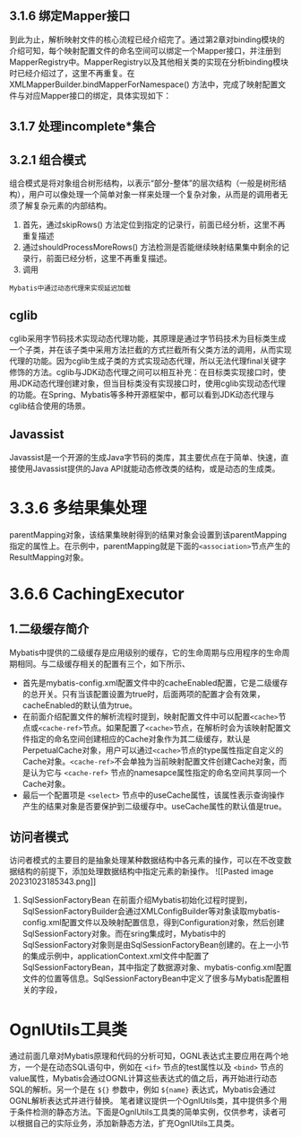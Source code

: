 ## 3.1.6 绑定Mapper接口
到此为止，解析映射文件的核心流程已经介绍完了。通过第2章对binding模块的介绍可知，每个映射配置文件的命名空间可以绑定一个Mapper接口，并注册到MapperRegistry中。MapperRegistry以及其他相关类的实现在分析binding模块时已经介绍过了，这里不再重复。在XMLMapperBuilder.bindMapperForNamespace() 方法中，完成了映射配置文件与对应Mapper接口的绑定，具体实现如下：

## 3.1.7 处理incomplete*集合


## 3.2.1 组合模式
组合模式是将对象组合树形结构，以表示“部分-整体”的层次结构（一般是树形结构），用户可以像处理一个简单对象一样来处理一个复杂对象，从而是的调用者无须了解复杂元素的内部结构。

1. 首先，通过skipRows() 方法定位到指定的记录行，前面已经分析，这里不再重复描述
2. 通过shouldProcessMoreRows() 方法检测是否能继续映射结果集中剩余的记录行，前面已经分析，这里不再重复描述。
3. 调用

```ad-note
Mybatis中通过动态代理来实现延迟加载
```
## cglib
cglib采用字节码技术实现动态代理功能，其原理是通过字节码技术为目标类生成一个子类，并在该子类中采用方法拦截的方式拦截所有父类方法的调用，从而实现代理的功能。因为cglib生成子类的方式实现动态代理，所以无法代理final关键字修饰的方法。cglib与JDK动态代理之间可以相互补充：在目标类实现接口时，使用JDK动态代理创建对象，但当目标类没有实现接口时，使用cglib实现动态代理的功能。在Spring、Mybatis等多种开源框架中，都可以看到JDK动态代理与cglib结合使用的场景。
## Javassist
Javassist是一个开源的生成Java字节码的类库，其主要优点在于简单、快速，直接使用Javassist提供的Java API就能动态修改类的结构，或是动态的生成类。

# 3.3.6 多结果集处理
parentMapping对象，该结果集映射得到的结果对象会设置到该parentMapping指定的属性上。在示例中，parentMapping就是下面的`<association>`节点产生的ResultMapping对象。

# 3.6.6 CachingExecutor
## 1.二级缓存简介
Mybatis中提供的二级缓存是应用级别的缓存，它的生命周期与应用程序的生命周期相同。与二级缓存相关的配置有三个，如下所示、
- 首先是mybatis-config.xml配置文件中的cacheEnabled配置，它是二级缓存的总开关。只有当该配置设置为true时，后面两项的配置才会有效果，cacheEnabled的默认值为true。
- 在前面介绍配置文件的解析流程时提到，映射配置文件中可以配置`<cache>`节点或`<cache-ref>`节点。如果配置了`<cache>`节点，在解析时会为该映射配置文件指定的命名空间创建相应的Cache对象作为其二级缓存，默认是PerpetualCache对象，用户可以通过`<cache>`节点的type属性指定自定义的Cache对象。`<cache-ref>`不会单独为当前映射配置文件创建Cache对象，而是认为它与 `<cache-ref>` 节点的namesapce属性指定的命名空间共享同一个Cache对象。
- 最后一个配置项是 `<select>` 节点中的useCache属性，该属性表示查询操作产生的结果对象是否要保护到二级缓存中。useCache属性的默认值是true。

## 访问者模式
访问者模式的主要目的是抽象处理某种数据结构中各元素的操作，可以在不改变数据结构的前提下，添加处理数据结构中指定元素的新操作。
![[Pasted image 20231023185343.png]]

1. SqlSessionFactoryBean
在前面介绍Mybatis初始化过程时提到，SqlSessionFactoryBuilder会通过XMLConfigBuilder等对象读取mybatis-config.xml配置文件以及映射配置信息，得到Configuration对象，然后创建SqlSessionFactory对象。而在sring集成时，Mybatis中的SqlSessionFactory对象则是由SqlSessionFactoryBean创建的。在上一小节的集成示例中，applicationContext.xml文件中配置了SqlSessionFactoryBean，其中指定了数据源对象、mybatis-config.xml配置文件的位置等信息。SqlSessionFactoryBean中定义了很多与Mybatis配置相关的字段，

# OgnlUtils工具类
通过前面几章对Mybatis原理和代码的分析可知，OGNL表达式主要应用在两个地方，一个是在动态SQL语句中，例如在 `<if>` 节点的test属性以及 `<bind>` 节点的value属性，Mybatis会通过OGNL计算这些表达式的值之后，再开始进行动态SQL的解析。另一个是在 `${}` 参数中，例如 `${name}` 表达式，Mybatis会通过OGNL解析表达式并进行替换。
笔者建议提供一个OgnlUtils类，其中提供多个用于条件检测的静态方法。下面是OgnlUtils工具类的简单实例，仅供参考，读者可以根据自己的实际业务，添加新静态方法，扩充OgnlUtils工具类。
